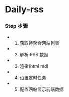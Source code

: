 # Daily-rss

### Step 步骤

- 1. 获取待聚合网站列表
- 2. 解析 RSS 数据
- 3. 渲染(html md)
- 4. 设置定时任务
- 5. 配置网站显示前端数据
